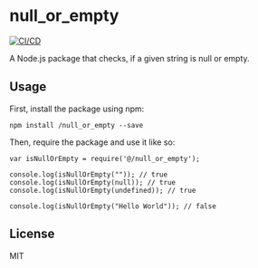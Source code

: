 # null_or_empty

[![CI/CD](https://github.com/JuthyNadi-a/AWS_team2/actions/workflows/main.yml/badge.svg)](https://github.com/JuthyNadi-a/AWS_team2/actions/workflows/main.yml)

A Node.js package that checks, if a given string is null or empty.



## Usage

First, install the package using npm:

    npm install /null_or_empty --save

Then, require the package and use it like so:

    var isNullOrEmpty = require('@/null_or_empty');

    console.log(isNullOrEmpty("")); // true
    console.log(isNullOrEmpty(null)); // true
    console.log(isNullOrEmpty(undefined)); // true

    console.log(isNullOrEmpty("Hello World")); // false

## License

MIT
